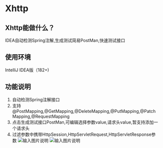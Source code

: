 # Xhttp

## Xhttp能做什么？
IDEA自动检测Spring注解,生成测试简易PostMan,快速测试接口

## 使用环境
IntelliJ IDEA版（182+)

## 功能说明

1.  自动检测Spring注解接口
2.  支持@PostMapping,@GetMapping,@DeleteMapping,@PutMapping,@PatchMapping,@RequestMapping
3.  点击生成测试接口PostMan,可编辑选择参数value,请求头value,暂支持添加一个请求头
4.  过滤参数中携带HttpSession,HttpServletRequest,HttpServletResponse参数
![输入图片说明](https://images.gitee.com/uploads/images/2020/0530/115232_04a6b145_4832857.jpeg "1590810532(1).jpg")
![输入图片说明](https://images.gitee.com/uploads/images/2020/0530/115251_38f38b40_4832857.jpeg "1590810589(1).jpg")